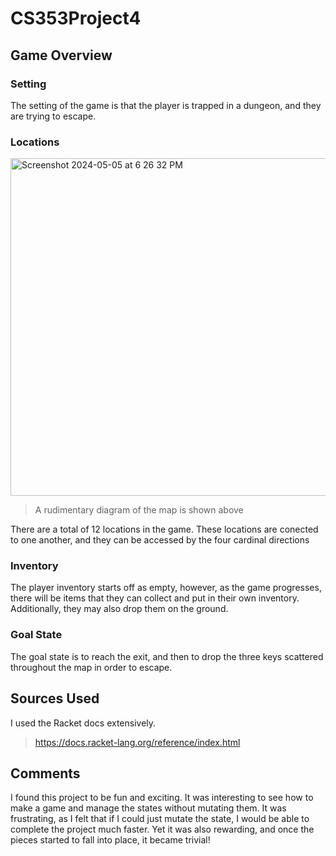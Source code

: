 # CS353Project4


## Game Overview

### Setting

The setting of the game is that the player is trapped in a dungeon, and they are trying to escape.

### Locations

<img width="540" alt="Screenshot 2024-05-05 at 6 26 32 PM" src="https://github.com/GuntasJ/CS353Project4/assets/90429329/c393a9e3-4084-482d-a0ec-fbb2902e9c6f">

>A rudimentary diagram of the map is shown above


There are a total of 12 locations in the game. These locations are conected to one another, and they can be accessed by the four cardinal directions

### Inventory

The player inventory starts off as empty, however, as the game progresses, there will be items that they can collect and put in their own inventory. Additionally, they may also drop them on the ground.

### Goal State

The goal state is to reach the exit, and then to drop the three keys scattered throughout the map in order to escape. 

## Sources Used

I used the Racket docs extensively. 

>https://docs.racket-lang.org/reference/index.html

## Comments

I found this project to be fun and exciting. It was interesting to see how to make a game and manage the states without mutating them. It was frustrating, as I felt that if I could just mutate the state, I would be able to complete the project much faster. Yet it was also rewarding, and once the pieces started to fall into place, it became trivial!
